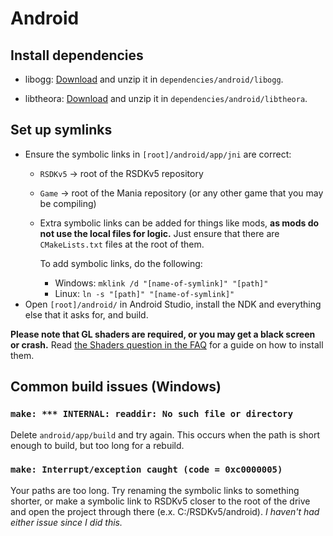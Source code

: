 # Android

## Install dependencies

* libogg: [Download](https://xiph.org/downloads/) and unzip it in `dependencies/android/libogg`.

* libtheora: [Download](https://xiph.org/downloads/) and unzip it in `dependencies/android/libtheora`.

## Set up symlinks

* Ensure the symbolic links in `[root]/android/app/jni` are correct: 
  * `RSDKv5` -> root of the RSDKv5 repository
  * `Game` -> root of the Mania repository (or any other game that you may be compiling)
  * Extra symbolic links can be added for things like mods, **as mods do not use the local files for logic.** Just ensure that there are `CMakeLists.txt` files at the root of them. 
  
    To add symbolic links, do the following:
      * Windows: `mklink /d "[name-of-symlink]" "[path]"`
      * Linux: `ln -s "[path]" "[name-of-symlink]"`
* Open `[root]/android/` in Android Studio, install the NDK and everything else that it asks for, and build.

**Please note that GL shaders are required, or you may get a black screen or crash.** Read [the Shaders question in the FAQ](../../FAQ.md#q-why-arent-videosfilters-working-while-using-gl) for a guide on how to install them.


## Common build issues (Windows)
### `make: *** INTERNAL: readdir: No such file or directory`
Delete `android/app/build` and try again. This occurs when the path is short enough to build, but too long for a rebuild. 
### `make: Interrupt/exception caught (code = 0xc0000005)`
Your paths are too long. Try renaming the symbolic links to something shorter, or make a symbolic link to RSDKv5 closer to the root of the drive and open the project through there (e.x. C:/RSDKv5/android). *I haven't had either issue since I did this.*
